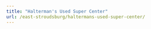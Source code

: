 ```yaml
---
title: "Halterman's Used Super Center"
url: /east-stroudsburg/haltermans-used-super-center/
---
```

